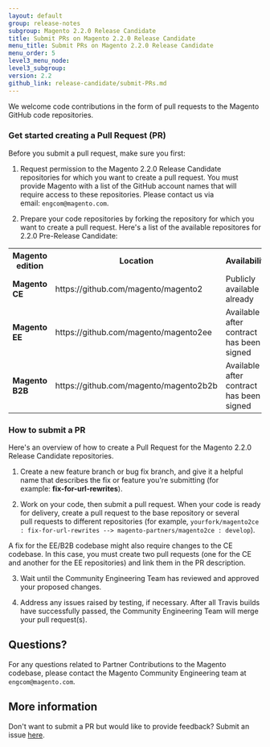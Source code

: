 ```yaml
---
layout: default
group: release-notes
subgroup: Magento 2.2.0 Release Candidate
title: Submit PRs on Magento 2.2.0 Release Candidate 
menu_title: Submit PRs on Magento 2.2.0 Release Candidate
menu_order: 5
level3_menu_node: 
level3_subgroup: 
version: 2.2
github_link: release-candidate/submit-PRs.md
---
```


We welcome code contributions in the form of pull requests to the Magento GitHub code repositories.

### Get started creating a Pull Request (PR)

Before you submit a pull request, make sure you first:

1.	Request permission to the Magento 2.2.0 Release Candidate repositories for which you want to create a pull request.  You must provide Magento with a list of the GitHub account names that will require access to these repositories. Please contact us via email: `engcom@magento.com`.

2.	Prepare your code repositories by forking the repository for which you want to create a pull request. Here's a list of the available repositores for 2.2.0 Pre-Release Candidate:

<table>
  <tr>
    <th><b>Magento edition</b></th>
    <th><b>Location</b></th>
    <th><b>Availability</b></th>
  </tr>

<tr>
    <td><b>Magento CE</b></td>
    <td>https://github.com/magento/magento2</td>
    <td>Publicly available already</td>
</tr>

<tr>
    <td><b>Magento EE</b></td>
    <td>https://github.com/magento/magento2ee</td>
    <td>Available after contract has been signed</td>
</tr> 

<tr>
    <td><b>Magento B2B</b></td>
    <td>https://github.com/magento/magento2b2b</td>
    <td>Available after contract has been signed</td>
</tr>

</table>

### How to submit a PR

Here's an overview of how to create a Pull Request for the Magento 2.2.0 Release Candidate repositories. 

1.	Create a new feature branch or bug fix branch, and give it a helpful name that describes the fix or feature you're submitting (for example: **fix-for-url-rewrites**).

2.	Work on your code, then submit a pull request. When your code is ready for delivery, create a pull request to the base repository or several pull requests to different repositories (for example, `yourfork/magento2ce : fix-for-url-rewrites --> magento-partners/magento2ce : develop`).  


<div class="bs-callout bs-callout-info" id="info" markdown="1">
A fix for the EE/B2B codebase might also require changes to the CE codebase. In this case, you must create two pull requests (one for the CE and another for the EE repositories) and link them in the PR description.
</div>

3.	Wait until the Community Engineering Team has reviewed and approved your proposed changes.

4.	Address any issues raised by testing, if necessary. After all Travis builds have successfully passed, the Community Engineering Team will merge your pull request(s).


## Questions?

For any questions related to  Partner Contributions to the Magento codebase, please contact the Magento Community Engineering team at `engcom@magento.com`.


## More information 

Don't want to submit a PR but would like to provide feedback? Submit an issue [here](https://github.com/magento/magento2/issues).




